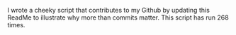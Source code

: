 I wrote a cheeky script that contributes to my Github by updating this ReadMe to illustrate why more than commits matter. This script has run 268 times.